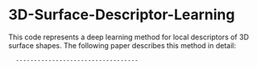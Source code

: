 # 3D-Surface-Descriptor-Learning

This code represents a deep learning method for local descriptors of 3D surface shapes. The following paper describes this method in detail:

      ----------------------------------